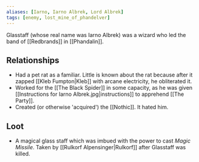 ```yaml
---
aliases: [Iarno, Iarno Albrek, Lord Albrek]
tags: [enemy, lost_mine_of_phandelver]
---
```

Glasstaff (whose real name was Iarno Albrek) was a wizard who led the band of [[Redbrands]] in [[Phandalin]]. 

## Relationships
- Had a pet rat as a familiar. Little is known about the rat because after it zapped [[Kleb Fumpton|Kleb]] with arcane electricity, he obliterated it.
- Worked for the [[The Black Spider]] in some capacity, as he was given [[Instructions for Iarno Albrek.jpg|instructions]] to apprehend [[The Party]].
- Created (or otherwise 'acquired') the [[Nothic]]. It hated him.

## Loot
- A magical glass staff which was imbued with the power to cast *Magic Missile*. Taken by [[Rulkorf Alpensinger|Rulkorf]] after Glasstaff was killed.